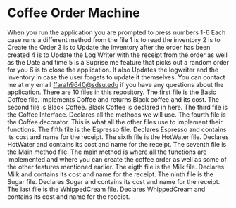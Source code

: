 # Coffee Order Machine
When you run the application you are prompted to press numbers 1-6
Each case runs a different method from the file
1 is to read the inventory
2 is to Create the Order
3 is to Update the inventory after the order has been created 
4 is to Update the Log Writer with the receipt from the order as well as the Date and time
5 is a Suprise me feature that picks out a random order for you
6 is to close the application. It also Updates the logwriter and the inventory 
in case the user forgets to update it themselves.
You can contact me at my email ffarah9640@sdsu.edu if you have any questions about the application.
There are 10 files in this repository.
The first file is the Basic Coffee file. Implements Coffee and returns Black coffee and its cost.
The second file is Black Coffee. Black Coffee is declared in here.
The third file is the Coffee Interface. Declares all the methods we will use.
The fourth file is the Coffee decorator. This is what all the other files use to implement their functions.
The fifth file is the Espresso file. Declares Espresso and contains its cost and name for the receipt.
The sixth file is the HotWater file. Declares HotWater and contains its cost and name for the receipt.
The seventh file is the Main method file. The main method is where all the functions are implemented 
and where you can create the coffee order as well as some of the other features mentioned earlier.
The eigth file is the Milk file. Declares Milk and contains its cost and name for the receipt.
The ninth file is the Sugar file. Declares Sugar and contains its cost and name for the receipt.
The last file is the WhippedCream file. Declares WhippedCream and contains its cost and name for the receipt.
